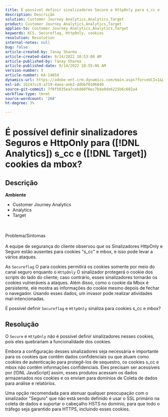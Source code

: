 ```yaml
---
title: É possível definir sinalizadores Secure e HttpOnly para s_cc e ( do Analytics)[!DNL Target]) cookies da mbox?
description: Descrição
solution: Customer Journey Analytics,Analytics,Target
product: Customer Journey Analytics,Analytics,Target
applies-to: Customer Journey Analytics,Analytics,Target
keywords: KCS, Secureflag, HttpOnly, cookies
resolution: Resolution
internal-notes: null
bug: false
article-created-by: Tanay Sharma .
article-created-date: 9/14/2022 10:53:08 AM
article-published-by: Tanay Sharma .
article-published-date: 9/14/2022 10:55:06 AM
version-number: 5
article-number: KA-14059
dynamics-url: https://adobe-ent.crm.dynamics.com/main.aspx?forceUCI=1&pagetype=entityrecord&etn=knowledgearticle&id=f8741f6a-1b34-ed11-9db1-002248086735
exl-id: 1b247cc8-a719-4aea-aeb2-ddbbf0106840
source-git-commit: 7f0f5035ea7cebd60f6ec7bda9de6225b6c602a4
workflow-type: tm+mt
source-wordcount: '268'
ht-degree: 3%

---
```


# É possível definir sinalizadores Seguros e HttpOnly para ([!DNL Analytics]) s_cc e ([!DNL Target]) cookies da mbox?

## Descrição

<b>Ambiente</b>
- Customer Journey Analytics
- Analytics
- Target



<br><br>Problema/Sintomas<br><br>
A equipe de segurança do cliente observou que os Sinalizadores HttpOnly e Seguro estão ausentes para cookies &quot;s_cc&quot; e mbox, e isso pode levar a vários ataques.

As `Secureflag` O para cookies permitirá os cookies somente por meio do canal seguro enquanto o `HttpOnly` O sinalizador protegerá o cookie dos scripts do lado do cliente; caso contrário, esses sinalizadores tornarão os cookies vulneráveis a ataques. Além disso, como o cookie da Mbox é persistente, ele mostra as informações do cookie mesmo depois de fechar o navegador. Usando esses dados, um invasor pode realizar atividades mal-intencionadas.

É possível definir `Secureflag` e `HttpOnly` sinaliza para cookies s_cc e mbox?


## Resolução


O `Secure` e `HttpOnly` não é possível definir sinalizadores nesses cookies, pois eles quebrariam a funcionalidade dos cookies.

Embora a configuração desses sinalizadores seja necessária e importante para os cookies que contêm dados confidenciais ou que atuam como cookies de autenticação para protegê-los de sequestro, os cookies s_cc e mbox não contêm informações confidenciais. Eles precisam ser acessíveis por [!DNL JavaScript] assim, esses produtos acessam os dados armazenados nos cookies e os enviam para domínios de Coleta de dados para análise e relatórios.

Uma opção recomendada para atenuar qualquer preocupação com o sinalizador &quot;Seguro&quot; que não está sendo definido é usar o SSL primário na coleta de dados e suportar o cabeçalho HSTS no domínio, para que todo o tráfego seja garantido para HTTPS, incluindo esses cookies.

